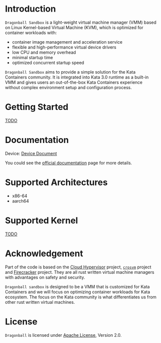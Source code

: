 # Introduction
`Dragonball Sandbox` is a light-weight virtual machine manager (VMM) based on Linux Kernel-based Virtual Machine (KVM),
which is optimized for container workloads with:
- container image management and acceleration service
- flexible and high-performance virtual device drivers
- low CPU and memory overhead
- minimal startup time
- optimized concurrent startup speed

`Dragonball Sandbox` aims to provide a simple solution for the Kata Containers community. It is integrated into Kata 3.0
runtime as a built-in VMM and gives users an out-of-the-box Kata Containers experience without complex environment setup
and configuration process.

# Getting Started
[TODO](https://github.com/kata-containers/kata-containers/issues/4302)

# Documentation

Device: [Device Document](docs/device.md)

You could see the [official documentation](docs/) page for more details.

# Supported Architectures
- x86-64
- aarch64
 
# Supported Kernel
[TODO](https://github.com/kata-containers/kata-containers/issues/4303)

# Acknowledgement
Part of the code is based on the [Cloud Hypervisor](https://github.com/cloud-hypervisor/cloud-hypervisor) project, [`crosvm`](https://github.com/google/crosvm) project and [Firecracker](https://github.com/firecracker-microvm/firecracker) project. They are all rust written virtual machine managers with advantages on safety and security.

`Dragonball sandbox` is designed to be a VMM that is customized for Kata Containers and we will focus on optimizing container workloads for Kata ecosystem. The focus on the Kata community is what differentiates us from other rust written virtual machines.

# License

`Dragonball` is licensed under [Apache License](http://www.apache.org/licenses/LICENSE-2.0), Version 2.0.